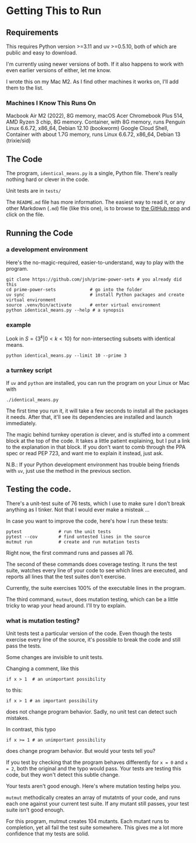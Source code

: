 # Getting This to Run

## Requirements
This requires Python version >=3.11 and uv >=0.5.10, both of which are public and easy to download.

I'm currently using newer versions of both. If it also happens to work with even earlier versions of either, let me know.

I wrote this on my Mac M2. As I find other machines it works on, I'll add them to the list.

### Machines I Know This Runs On
Macbook Air M2 (2022), 8G memory, macOS
Acer Chromebook Plus 514, AMD Ryzen 3 chip, 8G memory. Container, with 8G memory, runs Penguin Linux 6.6.72, x86_64, Debian 12.10 (bookworm)
Google Cloud Shell, Container with about 1.7G memory, runs Linux 6.6.72, x86_64, Debian 13 (trixie/sid)


## The Code

The program, `identical_means.py` is a single, Python file. There's really nothing hard or clever in the code.

Unit tests are in `tests/`

The `README.md` file has more information.
The easiest way to read it, or any other Markdown (`.md`) file (like this one),
is to browse to [the GitHub repo](https://github.com/jsh/prime-power-sets) and click on the file.

## Running the Code

### a development environment
Here's the no-magic-required, easier-to-understand, way to play with the program.
```
git clone https://github.com/jsh/prime-power-sets # you already did this
cd prime-power-sets             # go into the folder
uv sync                         # install Python packages and create virtual environment
source .venv/bin/activate       # enter virtual environment
python identical_means.py --help # a synopsis
```
### example
Look in $S=\lbrace 3^k | 0 < k < 10 \rbrace$ for non-intersecting subsets with identical means.
```
python identical_means.py --limit 10 --prime 3
```
### a turnkey script
If `uv` and `python` are installed, you can run the program on your Linux or Mac with
```
./identical_means.py
```
The first time you run it, it will take a few seconds to install all the packages it needs.
After that, it'll see its dependencies are installed and launch immediately.

The magic behind turnkey operation *is* clever,
and is stuffed into a comment block at the top of the code.
It takes a little patient explaining, but I put a link to the explanation in that block.
If you don't want to comb through the PPA spec or read PEP 723, and want me to explain it instead,
just ask.

N.B.: If your Python development environment has trouble being friends with `uv`, just
use the method in the previous section.

## Testing the code.

There's a unit-test suite of 76 tests,
which I use to make sure I don't break anything as I tinker.
Not that I would ever make a misteak ...

In case you want to improve the code, here's how I run these tests:

```
pytest              # run the unit tests
pytest --cov        # find untested lines in the source
mutmut run          # create and run mutation tests
```

Right now, the first command runs and passes all 76.

The second of these commands does coverage testing.
It runs the test suite, watches every line of your code to see which lines are executed,
and reports all lines that the test suites don't exercise.

Currently, the suite exercises 100% of the executable lines in the program.

The third command, `mutmut`, does mutation testing, which can be a little tricky to wrap your head around. I'll try to explain.

### what is mutation testing?

Unit tests test a particular version of the code.
Even though the tests exercise every line of the source,
it's possible to break the code and still pass the tests.

Some changes are invisible to unit tests.

Changing a comment, like this
```
if x > 1  # an unimportant possibility
```
to this:
```
if x > 1 # an important possibility
```

does not change program behavior. Sadly, no unit test can detect such mistakes.

In contrast, this typo
```
if x >= 1 # an unimportant possibility
```

does change program behavior. But would your tests tell you?

If you test by checking that the program behaves differently for `x = 0` and `x = 2`,
both the original and the typo would pass.
Your tests are testing this code, but they won't detect this subtle change.

Your tests aren't good enough.
Here's where mutation testing helps you.

`mutmut` methodically creates an array of mutatnts of your code, and runs each one against your current test suite. If any mutant still passes,
your test suite isn't good enough.

For this program, mutmut creates 104 mutants.
Each mutant runs to completion, yet all fail the test suite somewhere.
This gives me a lot more confidence that my tests are solid.
